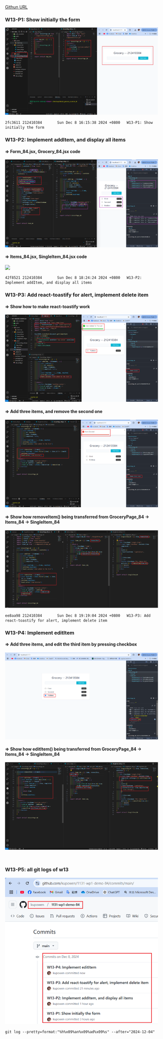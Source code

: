 [Githun URL](https://github.com/kupowen/1131-wp1-demo-84)

### W13-P1: Show initially the form

![](w13-p1.png)

```
2fc3611 212410384       Sun Dec 8 16:15:38 2024 +0800   W13-P1: Show initially the form
```

### W13-P2: Implement addItem, and display all items

#### => Form_84.jsx, Grocery_84.jsx code

![](w13-p2-1.png)

#### => Items_84.jsx, SingleItem_84.jsx code

![](w13-2-2.png)

```
42f8521 212410384       Sun Dec 8 18:24:24 2024 +0800   W13-P2: Implement addItem, and display all items
```

### W13-P3: Add react-toastify for alert, implement delete item

#### => Show how to make react-toastify work

![](w13-p3-1.png)

#### => Add three items, and remove the second one

![](w13-p3-2.png)

#### => Show how removeItem() being transferred from GroceryPage_84 -> Items_84 -> SingleItem_84

![](w13-p3-3.png)

```
ee8aa98 212410384       Sun Dec 8 19:19:04 2024 +0800   W13-P3: Add react-toastify for alert, implement delete item
```

### W13-P4: Implement editItem

#### => Add three items, and edit the third item by pressing checkbox

![](w13-p4-1.png)

#### => Show how editItem() being transferred from GroceryPage_84 -> Items_84 -> SingleItem_84

![](w13-p4-2.png)

```


```

### W13-P5: all git logs of w13

![](w13-p5.png)

```
git log --pretty=format:"%h%x09%an%x09%ad%x09%s" --after="2024-12-04"

```